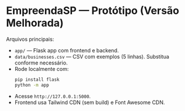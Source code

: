 # EmpreendaSP — Protótipo (Versão Melhorada)

Arquivos principais:
- `app/` — Flask app com frontend e backend.
- `data/businesses.csv` — CSV com exemplos (5 linhas). Substitua conforme necessário.
- Rode localmente com:
  ```bash
  pip install flask
  python -m app
  ```
- Acesse `http://127.0.0.1:5000`.
- Frontend usa Tailwind CDN (sem build) e Font Awesome CDN.
